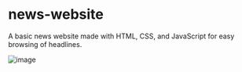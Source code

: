 # news-website
 A basic news website made with HTML, CSS, and JavaScript for easy browsing of headlines.

 ![image](https://github.com/AmirKhan024/news-website/assets/163306591/fc9d9b09-f6e8-4a1d-8232-f47c1a015a06)

